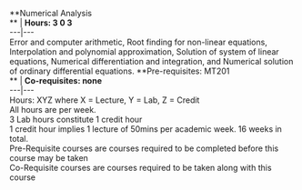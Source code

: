 **Numerical Analysis  
** | **Hours: 3 0 3**  
---|---  
Error and computer arithmetic, Root finding for non-linear equations, Interpolation and polynomial approximation, Solution of system of linear equations, Numerical differentiation and integration, and Numerical solution of ordinary differential equations. 
**Pre-requisites: MT201  
** | **Co-requisites: none**  
---|---  
Hours: XYZ where X = Lecture, Y = Lab, Z = Credit  
All hours are per week.  
3 Lab hours constitute 1 credit hour  
1 credit hour implies 1 lecture of 50mins per academic week. 16 weeks in total.  
Pre-Requisite courses are courses required to be completed before this course may be taken  
Co-Requisite courses are courses required to be taken along with this course

